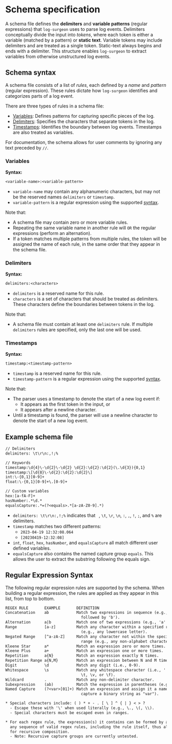 # Schema specification

A schema file defines the **delimiters** and **variable patterns** (regular expressions) that
`log-surgeon` uses to parse log events. Delimiters conceptually divide the input into *tokens*,
where each token is either a variable (matched by a pattern) or **static text**. Variable tokens may
include delimiters and are treated as a single token. Static-text always begins and ends with a
delimiter. This structure enables `log-surgeon` to extract variables from otherwise unstructured log
events.

## Schema syntax

A schema file consists of a list of *rules*, each defined by a *name* and *pattern* (regular
expression). These rules dictate how `log-surgeon` identifies and categorizes parts of a log event.

There are three types of rules in a schema file:

* [Variables](#variables): Defines patterns for capturing specific pieces of the log.
* [Delimiters](#delimiters): Specifies the characters that separate tokens in the log.
* [Timestamps](#timestamps): Identifies the boundary between log events. Timestamps are also treated
  as variables.

For documentation, the schema allows for user comments by ignoring any text preceded by `//`.

### Variables

**Syntax:**

```txt
<variable-name>:<variable-pattern>
```

* `variable-name` may contain any alphanumeric characters, but may not be the reserved names
  `delimiters` or `timestamp`.
* `variable-pattern` is a regular expression using the supported
  [syntax](#regular-expression-syntax).

Note that:

* A schema file may contain zero or more variable rules.
* Repeating the same variable name in another rule will `OR` the regular expressions (perform an
  alternation).
* If a token matches multiple patterns from multiple rules, the token will be assigned the name of
  each rule, in the same order that they appear in the schema file.

### Delimiters

**Syntax:**

```txt
delimiters:<characters>
```

* `delimiters` is a reserved name for this rule.
* `characters` is a set of characters that should be treated as delimiters. These characters define
  the boundaries between tokens in the log.

Note that:

* A schema file must contain at least one `delimiters` rule. If multiple `delimiters` rules are
  specified, only the last one will be used.

### Timestamps

**Syntax:**

```txt
timestamp:<timestamp-pattern>
```

* `timestamp` is a reserved name for this rule.
* `timestamp-pattern` is a regular expression using the supported
  [syntax](#regular-expression-syntax).

Note that:

* The parser uses a timestamp to denote the start of a new log event if:
  * It appears as the first token in the input, or
  * It appears after a newline character.
* Until a timestamp is found, the parser will use a newline character to denote the start of a new
  log event.

## Example schema file

```txt
// Delimiters
delimiters: \t\r\n:,!;%

// Keywords
timestamp:\d{4}\-\d{2}\-\d{2} \d{2}:\d{2}:\d{2}(\.\d{3}){0,1}
timestamp:\[\d{8}\-\d{2}:\d{2}:\d{2}\]
int:\-{0,1}[0-9]+
float:\-{0,1}[0-9]+\.[0-9]+

// Custom variables
hex:[a-fA-F]+
hasNumber:.*\d.*
equalsCapture:.*=(?<equals>.*[a-zA-Z0-9].*)
```

* `delimiters: \t\r\n:,!;%` indicates that ` `, `\t`, `\r`, `\n`, `:`, `,`, `!`, `;`, and `%` are
  delimiters.
* `timestamp` matches two different patterns:
  * `2023-04-19 12:32:08.064`
  * `[20230419-12:32:08]`
* `int`, `float`, `hex`, `hasNumber`, and `equalsCapture` all match different user defined
  variables.
* `equalsCapture` also contains the named capture group `equals`. This allows the user to extract
  the substring following the equals sign.

## Regular Expression Syntax

The following regular expression rules are supported by the schema. When building a regular
expression, the rules are applied as they appear in this list, from top to bottom.

```txt
REGEX RULE       EXAMPLE       DEFINITION
Concatenation    ab            Match two expressions in sequence (e.g., 'a'
                                 followed by 'b').
Alternation      a|b           Match one of two expressions (e.g., 'a' or 'b').
Range            [a-z]         Match any character within a specified range
                                 (e.g., any lowercase letter).
Negated Range    [^a-zA-Z]     Match any character not within the specified
                                 range (e.g., any non-alphabet character).
Kleene Star      a*            Match an expression zero or more times.
Kleene Plus      a+            Match an expression one or more times.
Repetition       a{N}          Match an expression exactly N times.
Repetition Range a{N,M}        Match an expression between N and M times.
Digit            \d            Match any digit (i.e., 0-9).
Whitespace       \s            Match any whitespace character (i.e., ' ', \r,
                                 \t, \v, or \f).
Wildcard         .             Match any non-delimiter character.
Subexpression    (ab)          Match the expression in parentheses (e.g., ab).
Named Capture    (?<var>[01]+) Match an expression and assign it a name (e.g.,
                                 capture a binary string as "var").

* Special characters include: ( ) * + - . [ \ ] ^ { | } < > ?
  - Escape these with '\' when used literally (e.g., \., \(, \\).
  - Special characters must be escaped even in ranges.

* For each regex rule, the expression(s) it contains can be formed by applying
  any sequence of valid regex rules, including the rule itself, thus allowing
  for recursive composition.
  - Note: Recursive capture groups are currently untested.
```

